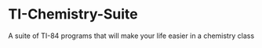 TI-Chemistry-Suite
==================

A suite of TI-84 programs that will make your life easier in a chemistry class

